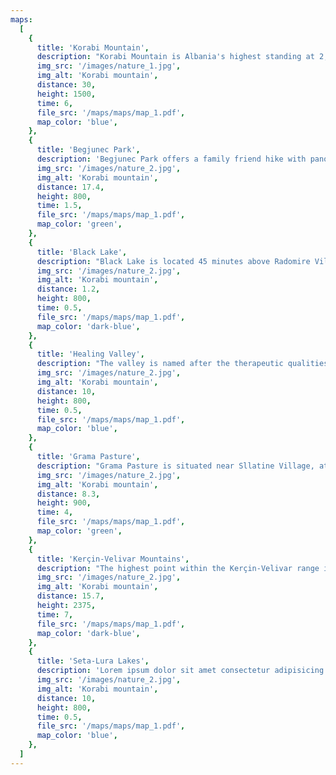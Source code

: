 ```yaml
---
maps:
  [
    {
      title: 'Korabi Mountain',
      description: "Korabi Mountain is Albania's highest standing at 2,764m tall. Most routes to the top start from Radomire Village.",
      img_src: '/images/nature_1.jpg',
      img_alt: 'Korabi mountain',
      distance: 30,
      height: 1500,
      time: 6,
      file_src: '/maps/maps/map_1.pdf',
      map_color: 'blue',
    },
    {
      title: 'Begjunec Park',
      description: 'Begjunec Park offers a family friend hike with panoramic views of Peshkopi and the Drin River Valley from the top of Mount Begjunec',
      img_src: '/images/nature_2.jpg',
      img_alt: 'Korabi mountain',
      distance: 17.4,
      height: 800,
      time: 1.5,
      file_src: '/maps/maps/map_1.pdf',
      map_color: 'green',
    },
    {
      title: 'Black Lake',
      description: "Black Lake is located 45 minutes above Radomire Village and is named for its dark color. The lake is surrounded by a pine forest, making it an excellent spot for a picnic.",
      img_src: '/images/nature_2.jpg',
      img_alt: 'Korabi mountain',
      distance: 1.2,
      height: 800,
      time: 0.5,
      file_src: '/maps/maps/map_1.pdf',
      map_color: 'dark-blue',
    },
    {
      title: 'Healing Valley',
      description: "The valley is named after the therapeutic qualities of the thermal springs in Peshkopi. The itinerary also includes information about guest houses in Rabdisht, which is one of Albania's 100 designated touristic villages.",
      img_src: '/images/nature_2.jpg',
      img_alt: 'Korabi mountain',
      distance: 10,
      height: 800,
      time: 0.5,
      file_src: '/maps/maps/map_1.pdf',
      map_color: 'blue',
    },
    {
      title: 'Grama Pasture',
      description: "Grama Pasture is situated near Sllatine Village, at an elevation of approximately 1800m above sea level. This picturesque pasture is renowned for its glacial lake, which boasts crystal clear water. Multiple trails offer access to the pasture, making it a popular destination for hikers and nature enthusiasts.",
      img_src: '/images/nature_2.jpg',
      img_alt: 'Korabi mountain',
      distance: 8.3,
      height: 900,
      time: 4,
      file_src: '/maps/maps/map_1.pdf',
      map_color: 'green',
    },
    {
      title: 'Kerçin-Velivar Mountains',
      description: "The highest point within the Kerçin-Velivar range is Mount Velivar, standing at 2375m high. Sights along the way include a 250-year-old maple tree and Eastern Orthodox churches of St. Demetrius and the Holy Church of Sotir.",
      img_src: '/images/nature_2.jpg',
      img_alt: 'Korabi mountain',
      distance: 15.7,
      height: 2375,
      time: 7,
      file_src: '/maps/maps/map_1.pdf',
      map_color: 'dark-blue',
    },
    {
      title: 'Seta-Lura Lakes',
      description: 'Lorem ipsum dolor sit amet consectetur adipisicing elit. Harum laboriosam repellat illo?',
      img_src: '/images/nature_2.jpg',
      img_alt: 'Korabi mountain',
      distance: 10,
      height: 800,
      time: 0.5,
      file_src: '/maps/maps/map_1.pdf',
      map_color: 'blue',
    },
  ]
---
```

